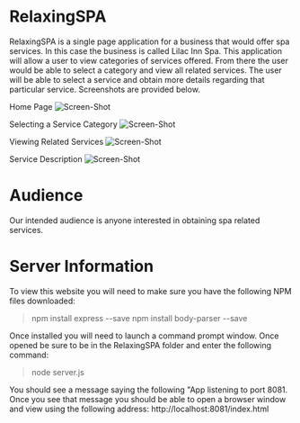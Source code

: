  # RelaxingSPA
 
 RelaxingSPA is a single page application for a business that would offer spa services.  In this case the business is called Lilac Inn Spa.  This application will allow a user  to view categories of services offered.  From there the user would be able to select a category and view all related services.  The user will be able to select a service and obtain more details regarding that particular service. Screenshots are provided below.
 
 Home Page
 ![Screen-Shot](images/home.jpg?raw=true "Screen-Shot")
 
 Selecting a Service Category
 ![Screen-Shot](images/selectCategory.jpg?raw=true "Screen-Shot")
 
 Viewing Related Services
 ![Screen-Shot](images/serviceSelection.jpg?raw=true "Screen-Shot")
 
 Service Description
 ![Screen-Shot](images/serviceInfo.jpg?raw=true "Screen-Shot")


# Audience

 Our intended audience is anyone interested in obtaining spa related services.  
 
 
 # Server Information
 
 To view this website you will need to make sure you have the following NPM files downloaded:
 >npm install express --save
 >npm install body-parser --save
 
 Once installed you will need to launch a command prompt window.  Once opened be sure to be in the RelaxingSPA folder and enter the following command: 
 >node server.js
 
You should see a message saying the following "App listening to port 8081.
Once you see that message you should be able to open a browser window and view using the following address:
http://localhost:8081/index.html
 


 
 

